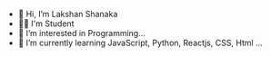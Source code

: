 - 👋 Hi, I’m Lakshan Shanaka
- 🧑‍🎓 I'm Student
- 👀 I’m interested in Programming...
- 🌱 I’m currently learning JavaScript, Python, Reactjs, CSS, Html ...

<!---
Shanaka31/Shanaka31 is a ✨ special ✨ repository because its `README.md` (this file) appears on your GitHub profile.
You can click the Preview link to take a look at your changes.
--->
